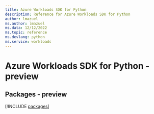 ```yaml
---
title: Azure Workloads SDK for Python
description: Reference for Azure Workloads SDK for Python
author: lmazuel
ms.author: lmazuel
ms.data: 12/12/2022
ms.topic: reference
ms.devlang: python
ms.service: workloads
---
```

# Azure Workloads SDK for Python - preview
## Packages - preview
[!INCLUDE [packages](workloads-index.md)]